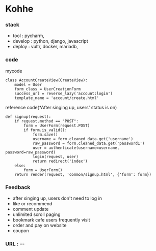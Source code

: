 # Kohhe

### stack 
- tool : pycharm,
- develop : python, django, javascript
- deploy : vultr, docker, mariadb,

### code
mycode
```
class AccountCreateView(CreateView):
    model = User
    form_class = UserCreationForm
    success_url = reverse_lazy('account:login')
    template_name = 'account/create.html'
```
reference code(*After singing up, users' status is on)
```
def signup(request):
    if request.method == "POST":
        form = UserForm(request.POST)
        if form.is_valid():
            form.save()
            username = form.cleaned_data.get('username')
            raw_password = form.cleaned_data.get('password1')
            user = authenticate(username=username, password=raw_password)
            login(request, user)
            return redirect('index')
    else:
        form = UserForm()
    return render(request, 'common/signup.html', {'form': form})
```
### Feedback
- after singing up, users don't need to log in
- like or recommend 
- comment update
- unlimited scroll paging
- bookmark cafe users frequently visit
- order and pay on website
- coupon

### URL : -- 




